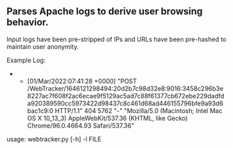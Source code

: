 ## Parses Apache logs to derive user browsing behavior.
Input logs have been pre-stripped of IPs and URLs have been pre-hashed to maintain user anonymity.

Example Log:
- - [01/Mar/2022:07:41:28 +0000] "POST /WebTracker/1646121298494:20d2b7c98d32e8:9016:3458c296b3e8227ac7f608f2ac6ecae9f5129ac5ad7c88f61377cb672ebe229dadfda920389590cc5973422d98437c8c461d68ad446155796bfe9a93d6bac1c9:0 HTTP/1.1" 404 5762 "-" "Mozilla/5.0 (Macintosh; Intel Mac OS X 10_13_3) AppleWebKit/537.36 (KHTML, like Gecko) Chrome/96.0.4664.93 Safari/537.36"


usage: webtracker.py [-h] -l FILE
